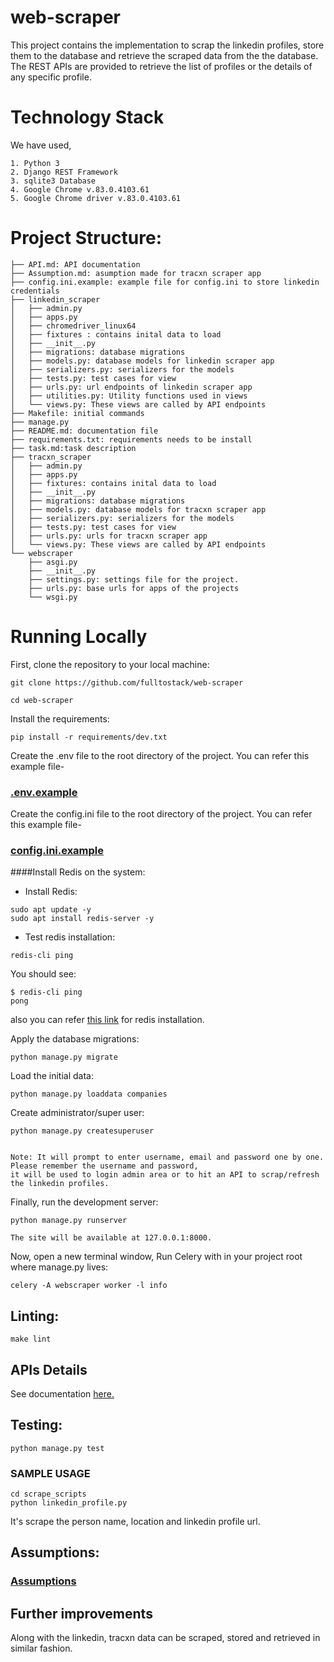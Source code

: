 # web-scraper

This project contains the implementation to scrap the linkedin profiles,
store them to the database and retrieve the scraped data from the
the database. The REST APIs are provided to retrieve the list of profiles or the details of any specific profile.

# Technology Stack
We have used,
```
1. Python 3
2. Django REST Framework
3. sqlite3 Database
4. Google Chrome v.83.0.4103.61    
5. Google Chrome driver v.83.0.4103.61
```

# Project Structure:

```
├── API.md: API documentation
├── Assumption.md: asumption made for tracxn scraper app
├── config.ini.example: example file for config.ini to store linkedin credentials
├── linkedin_scraper
│   ├── admin.py
│   ├── apps.py
│   ├── chromedriver_linux64
│   ├── fixtures : contains inital data to load
│   ├── __init__.py
│   ├── migrations: database migrations
│   ├── models.py: database models for linkedin scraper app
│   ├── serializers.py: serializers for the models
│   ├── tests.py: test cases for view
│   ├── urls.py: url endpoints of linkedin scraper app
│   ├── utilities.py: Utility functions used in views
│   └── views.py: These views are called by API endpoints
├── Makefile: initial commands
├── manage.py
├── README.md: documentation file
├── requirements.txt: requirements needs to be install
├── task.md:task description
├── tracxn_scraper
│   ├── admin.py
│   ├── apps.py
│   ├── fixtures: contains inital data to load
│   ├── __init__.py
│   ├── migrations: database migrations
│   ├── models.py: database models for tracxn scraper app
│   ├── serializers.py: serializers for the models
│   ├── tests.py: test cases for view
│   ├── urls.py: urls for tracxn scraper app
│   └── views.py: These views are called by API endpoints
└── webscraper
    ├── asgi.py
    ├── __init__.py
    ├── settings.py: settings file for the project.
    ├── urls.py: base urls for apps of the projects
    └── wsgi.py
```

# Running Locally

First, clone the repository to your local machine:

```
git clone https://github.com/fulltostack/web-scraper

cd web-scraper
```

Install the requirements:

```
pip install -r requirements/dev.txt
```


Create the .env file to the root directory of the project.
You can refer this example file-
 
### [.env.example](./.env.example) 


Create the config.ini file to the root directory of the project.
You can refer this example file- 

### [config.ini.example](./config.ini.example)

####Install Redis on the system:<br />
- Install Redis:
```
sudo apt update -y
sudo apt install redis-server -y
```
- Test redis installation:
```
redis-cli ping
```
You should see:
```
$ redis-cli ping
pong
```
also you can refer [this link](https://www.codingforentrepreneurs.com/blog/hello-linux-install-redis)
for redis installation. <br />

Apply the database migrations:

```
python manage.py migrate
```

Load the initial data:

```
python manage.py loaddata companies
```
Create administrator/super user:
```
python manage.py createsuperuser 


Note: It will prompt to enter username, email and password one by one. Please remember the username and password,
it will be used to login admin area or to hit an API to scrap/refresh the linkedin profiles.
```


Finally, run the development server:

```
python manage.py runserver
```

` The site will be available at 127.0.0.1:8000. `

Now, open a new terminal window, Run Celery with in your project root where manage.py lives:
```
celery -A webscraper worker -l info
```
## Linting:

```
make lint
```

## APIs Details

See documentation [here.](./API.md)

## Testing:

```
python manage.py test
```

### SAMPLE USAGE

```
cd scrape_scripts
python linkedin_profile.py
```

It's scrape the person name, location and linkedin profile url.

## Assumptions:
### [Assumptions](./Assumption.md)

## Further improvements
Along with the linkedin, tracxn data can be scraped, stored and retrieved in similar fashion. 

